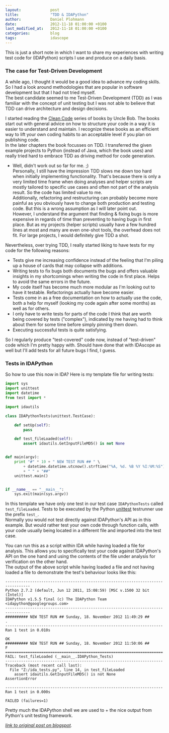 ```yaml
---
layout:             post
title:              "TDD & IDAPython"
author:             Daniel Plohmann
date:               2012-11-18 01:00:00 +0100
last_modified_at:   2012-11-18 01:00:00 +0100
categories:         blog
tags:               idascope
---
```


This is just a short note in which I want to share my experiences with writing test code for (IDAPython) scripts I use and produce on a daily basis.  

### The case for Test-Driven Development

A while ago, I thought it would be a good idea to advance my coding skills. 
So I had a look around methodologies that are popular in software development but that I had not tried myself.   
The best candidate seemed to me Test-Driven Development (TDD) as I was familiar with the concept of unit testing but I was not able to believe that TDD can drive architecture and design decisions.   
  
I started reading the [Clean Code][amazon clean code] series of books by Uncle Bob. 
The books start out with general advice on how to structure your code in a way it is easier to understand and maintain. 
I recognize these books as an efficient way to lift your own coding habits to an acceptable level if you plan on publishing code.  
In the later chapters the book focusses on TDD. 
I transferred the given example projects to Python (instead of Java, which the book uses) and really tried hard to embrace TDD as driving method for code generation.  
  
- Well, didn't work out so far for me. ;)  
Personally, I still have the impression TDD slows me down too hard when initially implementing functionality. 
That's because there is only a very limited time frame when doing analyses and helper scripts are mostly tailored to specific use cases and often not part of the analysis result. 
So the code has limited value to me.  
Additionally, refactoring and restructuring can probably become more painful as you obviously have to change both production and testing code. 
But this is a wrong assumption as I will later point out.  
However, I understand the argument that finding & fixing bugs is more expensive in regards of time than preventing to having bugs in first place. 
But as my projects (helper scripts) usually have a few hundred lines at most and many are even one-shot tools, the overhead does not fit. 
For large projects, I would definitely give TDD a shot.  
  
Nevertheless, over trying TDD, I really started liking to have tests for my code for the following reasons:  
 * Tests give me increasing confidence instead of the feeling that I'm piling up a house of cards that may collapse with additions.
 * Writing tests to fix bugs both documents the bugs and offers valuable insights in my shortcomings when writing the code in first place. Helps to avoid the same errors in the future.
 * My code itself has become much more modular as I'm looking out to have it testable. Refactorings actually have become easier.
 * Tests come in as a free documentation on how to actually use the code, both a help for myself (looking my code again after some months) as well as for others.
 * I only have to write tests for parts of the code I think that are worth being covered by tests ("complex"), indicated by me having had to think about them for some time before simply pinning them down.
 * Executing successful tests is quite satisfying.

So I regularly produce "test-covered" code now, instead of "test-driven" code which I'm pretty happy with. 
Should have done that with IDAscope as well but I'll add tests for all future bugs I find, I guess.  

### Tests in IDAPython

So how to use this now in IDA?
Here is my template file for writing tests:
```python
import sys
import unittest
import datetime
from test import *

import idautils

class IDAPythonTests(unittest.TestCase):

    def setUp(self):
        pass

    def test_fileLoaded(self):
        assert idautils.GetInputFileMD5() is not None


def main(argv):
    print "#" * 10 + " NEW TEST RUN ## " \
        + datetime.datetime.utcnow().strftime("%A, %d. %B %Y %I:%M:%S") \
        + " " + "##"
    unittest.main()


if __name__ == "__main__":
    sys.exit(main(sys.argv))

```  
In this template we have only one test in our test case `IDAPythonTests` called `test_fileLoaded`. 
Tests to be executed by the Python [unittest][python unittest] testrunner use the prefix `test_`.  
Normally you would not test directly against IDAPython's API as in this example.
But would rather test your own code through function calls, with your code usually being located in a different file and imported into the test case.  
  
You can run this as a script within IDA while having loaded a file for analysis. 
This allows you to specifically test your code against IDAPython's API on the one hand and using the contents of the file under analysis for verification on the other hand.  
The output of the above script while having loaded a file and not having loaded a file to demonstrate the test's behaviour looks like this:  
```
---------------------------------------------------------------------------------
Python 2.7.2 (default, Jun 12 2011, 15:08:59) [MSC v.1500 32 bit (Intel)] 
IDAPython v1.5.5 final (c) The IDAPython Team <idapython@googlegroups.com>
---------------------------------------------------------------------------------
########## NEW TEST RUN ## Sunday, 18. November 2012 11:49:29 ##
.
----------------------------------------------------------------------
Ran 1 test in 0.010s

OK
########## NEW TEST RUN ## Sunday, 18. November 2012 11:50:06 ##
F
======================================================================
FAIL: test_fileLoaded (__main__.IDAPython_Tests)
----------------------------------------------------------------------
Traceback (most recent call last):
  File "Z:/ida_tests.py", line 14, in test_fileLoaded
    assert idautils.GetInputFileMD5() is not None
AssertionError

----------------------------------------------------------------------
Ran 1 test in 0.000s

FAILED (failures=1)
```
Pretty much the IDAPython shell we are used to + the nice output from Python's unit testing framework.

*[link to original post on blogspot][blogspot post].*

[amazon clean code]: http://www.amazon.com/Clean-Code-Handbook-Software-Craftsmanship/dp/0132350882
[python unittest]: http://docs.python.org/2/library/unittest.html
[blogspot post]: https://pnx-tf.blogspot.com/2012/11/tdd-idapython.html